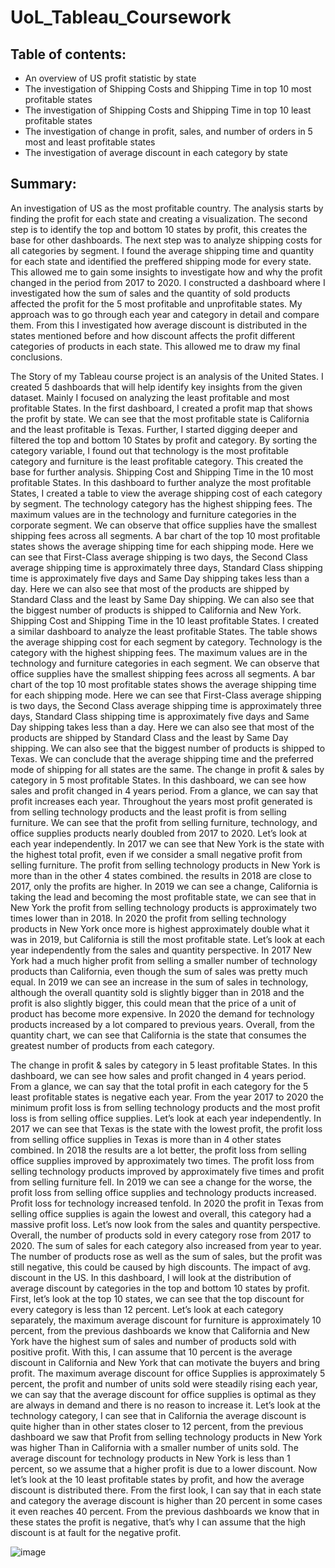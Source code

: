 # UoL_Tableau_Coursework

## Table of contents:
*	An overview of US profit statistic by state
*	The investigation of Shipping Costs and Shipping Time in top 10 most profitable states
*	The investigation of Shipping Costs and Shipping Time in top 10 least profitable states
*	The investigation of change in profit, sales, and number of orders in 5 most and least profitable states
*	The investigation of average discount in each category by state

## Summary:
An investigation of US as the most profitable country. The analysis starts by finding the profit for each state and creating a visualization. The second step is to identify the top and bottom 10 states by profit, this creates the base for other dashboards. The next step was to analyze shipping costs for all categories by segment. I found the average shipping time and quantity for each state and identified the preffered shipping mode for every state. This allowed me to gain some insights to investigate how and why the profit changed in the period from 2017 to 2020. I constructed a dashboard where I investigated how the sum of sales and the quantity of sold products affected the profit for the 5 most profitable and unprofitable states. My approach was to go through each year and category in detail and compare them. From this I investigated how average discount is distributed in the states mentioned before and how discount affects the profit different categories of products in each state. This allowed me to draw my final conclusions.












The Story of my Tableau course project is an analysis of the United States. I created 5 dashboards that will help identify key insights from the given dataset. Mainly I focused on analyzing the least profitable and most profitable States. In the first dashboard, I created a profit map that shows the profit by state. We can see that the most profitable state is California and the least profitable is Texas. Further, I started digging deeper and filtered the top and bottom 10 States by profit and category.  By sorting the category variable, I found out that technology is the most profitable category and furniture is the least profitable category. This created the base for further analysis.
Shipping Cost and Shipping Time in the 10 most profitable States. In this dashboard to further analyze the most profitable States, I created a table to view the average shipping cost of each category by segment. The technology category has the highest shipping fees. The maximum values are in the technology and furniture categories in the corporate segment. We can observe that office supplies have the smallest shipping fees across all segments. A bar chart of the top 10 most profitable states shows the average shipping time for each shipping mode. Here we can see that First-Class average shipping is two days, the Second Class average shipping time is approximately three days, Standard Class shipping time is approximately five days and Same Day shipping takes less than a day. Here we can also see that most of the products are shipped by Standard Class and the least by Same Day shipping. We can also see that the biggest number of products is shipped to California and New York.
Shipping Cost and Shipping Time in the 10 least profitable States. I created a similar dashboard to analyze the least profitable States. The table shows the average shipping cost for each segment by category. Technology is the category with the highest shipping fees. The maximum values are in the technology and furniture categories in each segment. We can observe that office supplies have the smallest shipping fees across all segments. A bar chart of the top 10 most profitable states shows the average shipping time for each shipping mode. Here we can see that First-Class average shipping is two days, the Second Class average shipping time is approximately three days, Standard Class shipping time is approximately five days and Same Day shipping takes less than a day. Here we can also see that most of the products are shipped by Standard Class and the least by Same Day shipping. We can also see that the biggest number of products is shipped to Texas. We can conclude that the average shipping time and the preferred mode of shipping for all states are the same.
The change in profit & sales by category in 5 most profitable States. In this dashboard, we can see how sales and profit changed in 4 years period. From a glance, we can say that profit increases each year. Throughout the years most profit generated is from selling technology products and the least profit is from selling furniture. We can see that the profit from selling furniture, technology, and office supplies products nearly doubled from 2017 to 2020. Let’s look at each year independently. In 2017 we can see that New York is the state with the highest total profit, even if we consider a small negative profit from selling furniture. The profit from selling technology products in New York is more than in the other 4 states combined. the results in 2018 are close to 2017, only the profits are higher. In 2019 we can see a change, California is taking the lead and becoming the most profitable state, we can see that in New York the profit from selling technology products is approximately two times lower than in 2018. In 2020 the profit from selling technology products in New York once more is highest approximately double what it was in 2019, but California is still the most profitable state. Let’s look at each year independently from the sales and quantity perspective. In 2017 New York had a much higher profit from selling a smaller number of technology products than California, even though the sum of sales was pretty much equal. In 2019 we can see an increase in the sum of sales in technology, although the overall quantity sold is slightly bigger than in 2018 and the profit is also slightly bigger, this could mean that the price of a unit of product has become more expensive. In 2020 the demand for technology products increased by a lot compared to previous years. Overall, from the quantity chart, we can see that California is the state that consumes the greatest number of products from each category.

The change in profit & sales by category in 5 least profitable States. In this dashboard, we can see how sales and profit changed in 4 years period. From a glance, we can say that the total profit in each category for the 5 least profitable states is negative each year. From the year 2017 to 2020 the minimum profit loss is from selling technology products and the most profit loss is from selling office supplies. Let’s look at each year independently. In 2017 we can see that Texas is the state with the lowest profit, the profit loss from selling office supplies in Texas is more than in 4 other states combined. In 2018 the results are a lot better, the profit loss from selling office supplies improved by approximately two times. The profit loss from selling technology products improved by approximately five times and profit from selling furniture fell. In 2019 we can see a change for the worse, the profit loss from selling office supplies and technology products increased. Profit loss for technology increased tenfold. In 2020 the profit in Texas from selling office supplies is again the lowest and overall, this category had a massive profit loss. Let’s now look from the sales and quantity perspective. Overall, the number of products sold in every category rose from 2017 to 2020. The sum of sales for each category also increased from year to year. The number of products rose as well as the sum of sales, but the profit was still negative, this could be caused by high discounts.
The impact of avg. discount in the US. In this dashboard, I will look at the distribution of average discount by categories in the top and bottom 10 states by profit. First, let’s look at the top 10 states, we can see that the top discount for every category is less than 12 percent. Let’s look at each category separately, the maximum average discount for furniture is approximately 10 percent, from the previous dashboards we know that California and New York have the highest sum of sales and number of products sold with positive profit. With this, I can assume that 10 percent is the average discount in California and New York that can motivate the buyers and bring profit. The maximum average discount for office Supplies is approximately 5 percent, the profit and number of units sold were steadily rising each year, we can say that the average discount for office supplies is optimal as they are always in demand and there is no reason to increase it. Let’s look at the technology category, I can see that in California the average discount is quite higher than in other states closer to 12 percent, from the previous dashboard we saw that Profit from selling technology products in New York was higher Than in California with a smaller number of units sold. The average discount for technology products in New York is less than 1 percent, so we assume that a higher profit is due to a lower discount.
Now let’s look at the 10 least profitable states by profit, and how the average discount is distributed there. From the first look, I can say that in each state and category the average discount is higher than 20 percent in some cases it even reaches 40 percent. From the previous dashboards we know that in these states the profit is negative, that’s why I can assume that the high discount is at fault for the negative profit.

![image](https://user-images.githubusercontent.com/49869584/167269853-5145bd9d-eb7a-4fca-a7a7-dd2b3e0928c3.png)
